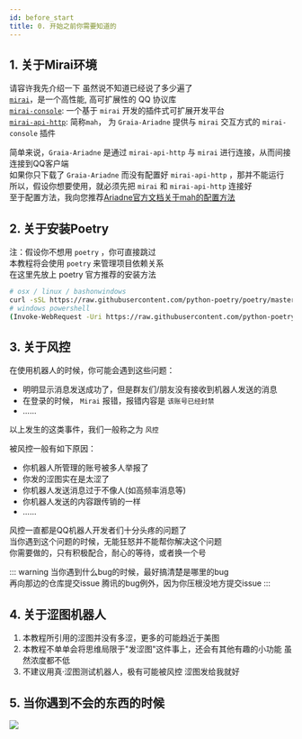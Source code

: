 ```yaml
---
id: before_start
title: 0. 开始之前你需要知道的
---
```


## 1. 关于Mirai环境
请容许我先介绍一下 <Curtain>虽然说不知道已经说了多少遍了</Curtain>  
[`mirai`](https://github.com/mamoe/mirai)，是一个高性能, 高可扩展性的 QQ 协议库  
[`mirai-console`](https://github.com/mamoe/mirai-console): 一个基于 `mirai` 开发的插件式可扩展开发平台  
[`mirai-api-http`](https://github.com/project-mirai/mirai-api-http): 简称`mah`， 为 `Graia-Ariadne` 提供与 `mirai` 交互方式的 `mirai-console` 插件  
  
简单来说，`Graia-Ariadne` 是通过 `mirai-api-http` 与 `mirai` 进行连接，从而间接连接到QQ客户端  
如果你只下载了 `Graia-Ariadne` 而没有配置好 `mirai-api-http` ，那并不能运行  
所以，假设你想要使用，就必须先把 `mirai` 和 `mirai-api-http` 连接好  
至于配置方法，我向您推荐[Ariadne官方文档关于mah的配置方法](https://graia.readthedocs.io/zh_CN/latest/appendix/mah-install/)

## 2. 关于安装Poetry
注：假设你不想用 `poetry` ，你可直接跳过  
本教程将会使用 `poetry` 来管理项目依赖关系  
在这里先放上 poetry 官方推荐的安装方法
```bash
# osx / linux / bashonwindows 
curl -sSL https://raw.githubusercontent.com/python-poetry/poetry/master/get-poetry.py | python -
# windows powershell
(Invoke-WebRequest -Uri https://raw.githubusercontent.com/python-poetry/poetry/master/get-poetry.py -UseBasicParsing).Content | python -
```

## 3. 关于风控
在使用机器人的时候，你可能会遇到这些问题：
- 明明显示消息发送成功了，但是群友们/朋友没有接收到机器人发送的消息
- 在登录的时候， `Mirai` 报错，报错内容是 `该账号已经封禁`
- ......

以上发生的这类事件，我们一般称之为 `风控`  

被风控一般有如下原因：
- 你机器人所管理的账号被多人举报了
- 你发的涩图实在是太涩了
- 你机器人发送消息过于不像人(如高频率消息等)
- 你机器人发送的内容跟传销的一样
- ......

风控一直都是QQ机器人开发者们十分头疼的问题了  
当你遇到这个问题的时候，无能狂怒并不能帮你解决这个问题  
你需要做的，只有积极配合，耐心的等待，或者换一个号

::: warning
当你遇到什么bug的时候，最好搞清楚是哪里的bug  
再向那边的仓库提交issue <Curtain>腾讯的bug例外，因为你压根没地方提交issue</Curtain>
:::

## 4. 关于涩图机器人
1. 本教程所引用的涩图并没有多涩，更多的可能趋近于美图
2. 本教程不单单会将思维局限于"发涩图"这件事上，还会有其他有趣的小功能 <Curtain>虽然浓度都不低</Curtain>  
3. 不建议用真·涩图测试机器人，极有可能被风控 <Curtain>涩图发给我就好</Curtain>  


## 5. 当你遇到不会的东西的时候
![](/images/0_baidu.webp)